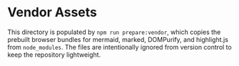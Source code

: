 # Vendor Assets

This directory is populated by `npm run prepare:vendor`, which copies the
prebuilt browser bundles for mermaid, marked, DOMPurify, and highlight.js from
`node_modules`. The files are intentionally ignored from version control to
keep the repository lightweight.
